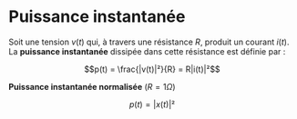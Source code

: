 # Puissance instantanée

Soit une tension $v(t)$ qui, à travers une résistance $R$, produit un courant $i(t)$. La **puissance instantanée** dissipée dans cette résistance est définie par :

$$p(t) = \frac{|v(t)|²}{R} = R|i(t)|²$$

**Puissance instantanée normalisée** ($R = 1 \Omega$)

$$p(t) = |x(t)|²$$